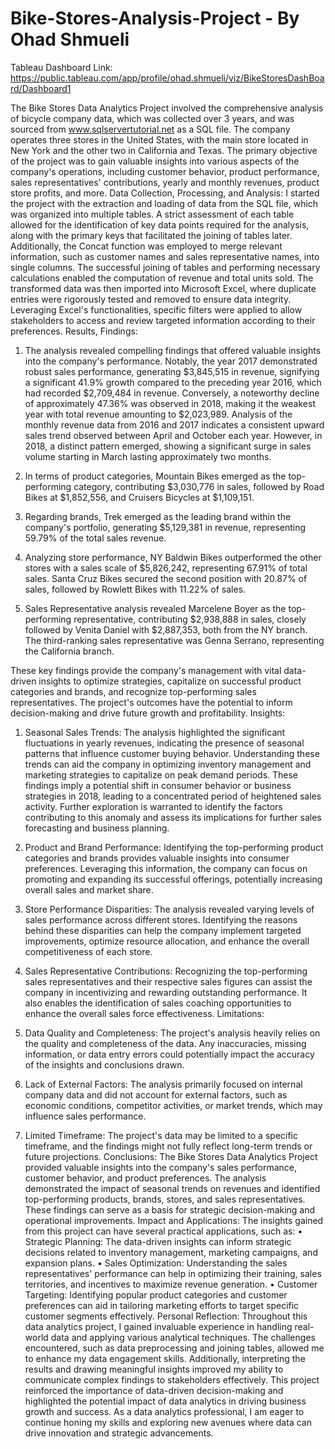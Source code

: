 # Bike-Stores-Analysis-Project - By Ohad Shmueli
Tableau Dashboard Link: https://public.tableau.com/app/profile/ohad.shmueli/viz/BikeStoresDashBoard/Dashboard1

The Bike Stores Data Analytics Project involved the comprehensive analysis of bicycle company data, which was collected over 3 years, and was sourced from www.sqlservertutorial.net as a SQL file. The company operates three stores in the United States, with the main store located in New York and the other two in California and Texas. The primary objective of the project was to gain valuable insights into various aspects of the company's operations, including customer behavior, product performance, sales representatives' contributions, yearly and monthly revenues, product store profits, and more.
Data Collection, Processing, and Analysis:
 I started the project with the extraction and loading of data from the SQL file, which was organized into multiple tables. A strict assessment of each table allowed for the identification of key data points required for the analysis, along with the primary keys that facilitated the joining of tables later. Additionally, the Concat function was employed to merge relevant information, such as customer names and sales representative names, into single columns.
The successful joining of tables and performing necessary calculations enabled the computation of revenue and total units sold. The transformed data was then imported into Microsoft Excel, where duplicate entries were rigorously tested and removed to ensure data integrity. Leveraging Excel's functionalities, specific filters were applied to allow stakeholders to access and review targeted information according to their preferences.
Results, Findings:
1.	The analysis revealed compelling findings that offered valuable insights into the company's performance. Notably, the year 2017 demonstrated robust sales performance, generating $3,845,515 in revenue, signifying a significant 41.9% growth compared to the preceding year 2016, which had recorded $2,709,484 in revenue. Conversely, a noteworthy decline of approximately 47.36% was observed in 2018, making it the weakest year with total revenue amounting to $2,023,989.  Analysis of the monthly revenue data from 2016 and 2017 indicates a consistent upward sales trend observed between April and October each year. However, in 2018, a distinct pattern emerged, showing a significant surge in sales volume starting in March lasting approximately two months.

2.	In terms of product categories, Mountain Bikes emerged as the top-performing category, contributing $3,030,776 in sales, followed by Road Bikes at $1,852,556, and Cruisers Bicycles at $1,109,151.

3.	Regarding brands, Trek emerged as the leading brand within the company's portfolio, generating $5,129,381 in revenue, representing 59.79% of the total sales revenue.

4.	Analyzing store performance, NY Baldwin Bikes outperformed the other stores with a sales scale of $5,826,242, representing 67.91% of total sales. Santa Cruz Bikes secured the second position with 20.87% of sales, followed by Rowlett Bikes with 11.22% of sales.

5.	Sales Representative analysis revealed Marcelene Boyer as the top-performing representative, contributing $2,938,888 in sales, closely followed by Venita Daniel with $2,887,353, both from the NY branch. The third-ranking sales representative was Genna Serrano, representing the California branch.

These key findings provide the company's management with vital data-driven insights to optimize strategies, capitalize on successful product categories and brands, and recognize top-performing sales representatives. The project's outcomes have the potential to inform decision-making and drive future growth and profitability.
Insights:
1.	Seasonal Sales Trends: The analysis highlighted the significant fluctuations in yearly revenues, indicating the presence of seasonal patterns that influence customer buying behavior. Understanding these trends can aid the company in optimizing inventory management and marketing strategies to capitalize on peak demand periods. These findings imply a potential shift in consumer behavior or business strategies in 2018, leading to a concentrated period of heightened sales activity. Further exploration is warranted to identify the factors contributing to this anomaly and assess its implications for further sales forecasting and business planning.

2.	Product and Brand Performance: Identifying the top-performing product categories and brands provides valuable insights into consumer preferences. Leveraging this information, the company can focus on promoting and expanding its successful offerings, potentially increasing overall sales and market share.
3.	Store Performance Disparities: The analysis revealed varying levels of sales performance across different stores. Identifying the reasons behind these disparities can help the company implement targeted improvements, optimize resource allocation, and enhance the overall competitiveness of each store.
4.	Sales Representative Contributions: Recognizing the top-performing sales representatives and their respective sales figures can assist the company in incentivizing and rewarding outstanding performance. It also enables the identification of sales coaching opportunities to enhance the overall sales force effectiveness.
Limitations:
1.	Data Quality and Completeness: The project's analysis heavily relies on the quality and completeness of the data. Any inaccuracies, missing information, or data entry errors could potentially impact the accuracy of the insights and conclusions drawn.
2.	Lack of External Factors: The analysis primarily focused on internal company data and did not account for external factors, such as economic conditions, competitor activities, or market trends, which may influence sales performance.
3.	Limited Timeframe: The project's data may be limited to a specific timeframe, and the findings might not fully reflect long-term trends or future projections.
Conclusions: The Bike Stores Data Analytics Project provided valuable insights into the company's sales performance, customer behavior, and product preferences. The analysis demonstrated the impact of seasonal trends on revenues and identified top-performing products, brands, stores, and sales representatives. These findings can serve as a basis for strategic decision-making and operational improvements.
Impact and Applications: The insights gained from this project can have several practical applications, such as:
•	Strategic Planning: The data-driven insights can inform strategic decisions related to inventory management, marketing campaigns, and expansion plans.
•	Sales Optimization: Understanding the sales representatives' performance can help in optimizing their training, sales territories, and incentives to maximize revenue generation.
•	Customer Targeting: Identifying popular product categories and customer preferences can aid in tailoring marketing efforts to target specific customer segments effectively.
Personal Reflection: Throughout this data analytics project, I gained invaluable experience in handling real-world data and applying various analytical techniques. The challenges encountered, such as data preprocessing and joining tables, allowed me to enhance my data engagement skills. Additionally, interpreting the results and drawing meaningful insights improved my ability to communicate complex findings to stakeholders effectively. This project reinforced the importance of data-driven decision-making and highlighted the potential impact of data analytics in driving business growth and success. As a data analytics professional, I am eager to continue honing my skills and exploring new avenues where data can drive innovation and strategic advancements.

